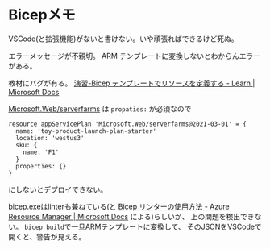 # Bicepメモ

VSCode(と拡張機能)がないと書けない。いや頑張ればできるけど死ぬ。

エラーメッセージが不親切。
ARM テンプレートに変換しないとわからんエラーがある。

教材にバグが有る。
[演習-Bicep テンプレートでリソースを定義する - Learn | Microsoft Docs](https://docs.microsoft.com/ja-jp/learn/modules/build-first-bicep-template/4-exercise-define-resources-bicep-template?pivots=powershell)


[Microsoft.Web/serverfarms](https://docs.microsoft.com/en-us/azure/templates/microsoft.web/serverfarms?pivots=deployment-language-bicep#skudescription)
は `propaties:` が必須なので
```bicep
resource appServicePlan 'Microsoft.Web/serverfarms@2021-03-01' = {
  name: 'toy-product-launch-plan-starter'
  location: 'westus3'
  sku: {
    name: 'F1'
  }
  properties: {}
}
```
にしないとデプロイできない。

bicep.exeはlinterも兼ねている(と [Bicep リンターの使用方法 - Azure Resource Manager | Microsoft Docs](https://docs.microsoft.com/ja-jp/azure/azure-resource-manager/bicep/linter) による)らしいが、
上の問題を検出できない。 `bicep build`で一旦ARMテンプレートに変換して、
そのJSONをVSCodeで開くと、警告が見える。
